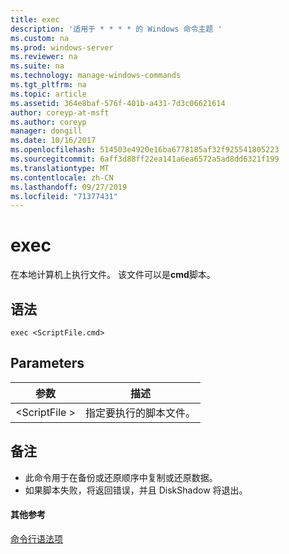 ```yaml
---
title: exec
description: '适用于 * * * * 的 Windows 命令主题 '
ms.custom: na
ms.prod: windows-server
ms.reviewer: na
ms.suite: na
ms.technology: manage-windows-commands
ms.tgt_pltfrm: na
ms.topic: article
ms.assetid: 364e8baf-576f-401b-a431-7d3c06621614
author: coreyp-at-msft
ms.author: coreyp
manager: dongill
ms.date: 10/16/2017
ms.openlocfilehash: 514503e4920e16ba6778185af32f925541805223
ms.sourcegitcommit: 6aff3d88ff22ea141a6ea6572a5ad8dd6321f199
ms.translationtype: MT
ms.contentlocale: zh-CN
ms.lasthandoff: 09/27/2019
ms.locfileid: "71377431"
---
```

# <a name="exec"></a>exec



在本地计算机上执行文件。 该文件可以是**cmd**脚本。

## <a name="syntax"></a>语法

```
exec <ScriptFile.cmd>
```

## <a name="parameters"></a>Parameters

|参数|描述|
|---------|-----------|
|\<ScriptFile >|指定要执行的脚本文件。|

## <a name="remarks"></a>备注

-   此命令用于在备份或还原顺序中复制或还原数据。
-   如果脚本失败，将返回错误，并且 DiskShadow 将退出。

#### <a name="additional-references"></a>其他参考

[命令行语法项](command-line-syntax-key.md)